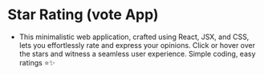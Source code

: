 # Star Rating (vote App)

 

 
* This minimalistic web application, crafted using React, JSX, and CSS, lets you effortlessly rate and express your opinions. Click or hover over the stars and witness a seamless user experience. Simple coding, easy ratings ⭐️✨
